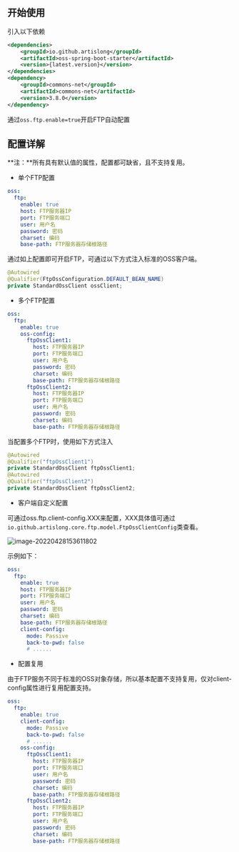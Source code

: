 ## 开始使用

引入以下依赖

```xml
<dependencies>
	<groupId>io.github.artislong</groupId>
    <artifactId>oss-spring-boot-starter</artifactId>
    <version>{latest.version}</version>
</dependencies>
<dependency>
    <groupId>commons-net</groupId>
    <artifactId>commons-net</artifactId>
    <version>3.8.0</version>
</dependency>
```

通过`oss.ftp.enable=true`开启FTP自动配置

## 配置详解

**注：**所有具有默认值的属性，配置都可缺省，且不支持复用。

- 单个FTP配置

```yaml
oss:
  ftp:
    enable: true
    host: FTP服务器IP
    port: FTP服务端口
    user: 用户名
    password: 密码
    charset: 编码
    base-path: FTP服务器存储根路径
```

通过如上配置即可开启FTP，可通过以下方式注入标准的OSS客户端。

```java
@Autowired
@Qualifier(FtpOssConfiguration.DEFAULT_BEAN_NAME)
private StandardOssClient ossClient;
```

- 多个FTP配置

```yaml
oss:
  ftp:
    enable: true
    oss-config:
      ftpOssClient1:
        host: FTP服务器IP
        port: FTP服务端口
        user: 用户名
        password: 密码
        charset: 编码
        base-path: FTP服务器存储根路径
      ftpOssClient2:
        host: FTP服务器IP
        port: FTP服务端口
        user: 用户名
        password: 密码
        charset: 编码
        base-path: FTP服务器存储根路径
```

当配置多个FTP时，使用如下方式注入

```java
@Autowired
@Qualifier("ftpOssClient1")
private StandardOssClient ftpOssClient1;
@Autowired
@Qualifier("ftpOssClient2")
private StandardOssClient ftpOssClient2;
```

- 客户端自定义配置

可通过oss.ftp.client-config.XXX来配置，XXX具体值可通过`io.github.artislong.core.ftp.model.FtpOssClientConfig`类查看。

![image-20220428153611802](C:\Users\15221\AppData\Roaming\Typora\typora-user-images\image-20220428153611802.png)

示例如下：

```yaml
oss:
  ftp:
    enable: true
    host: FTP服务器IP
    port: FTP服务端口
    user: 用户名
    password: 密码
    charset: 编码
    base-path: FTP服务器存储根路径
    client-config:
      mode: Passive
      back-to-pwd: false
      # ...... 
```

- 配置复用

由于FTP服务不同于标准的OSS对象存储，所以基本配置不支持复用，仅对client-config属性进行复用配置支持。

```yaml
oss:
  ftp:
    enable: true
    client-config:
      mode: Passive
      back-to-pwd: false
      # ...... 
    oss-config:
      ftpOssClient1:
        host: FTP服务器IP
        port: FTP服务端口
        user: 用户名
        password: 密码
        charset: 编码
        base-path: FTP服务器存储根路径
      ftpOssClient2:
        host: FTP服务器IP
        port: FTP服务端口
        user: 用户名
        password: 密码
        charset: 编码
        base-path: FTP服务器存储根路径
```

